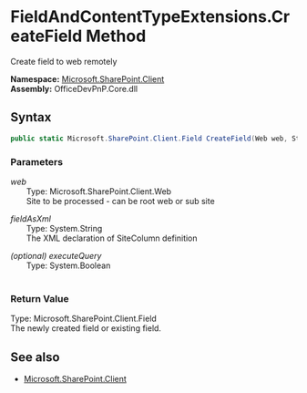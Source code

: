 # FieldAndContentTypeExtensions.CreateField Method  
Create field to web remotely  

**Namespace:** [Microsoft.SharePoint.Client](Microsoft.SharePoint.Client.md)  
**Assembly:** OfficeDevPnP.Core.dll  
## Syntax
```C#
public static Microsoft.SharePoint.Client.Field CreateField(Web web, String fieldAsXml, Boolean executeQuery)
```
### Parameters
*web*  
&emsp;&emsp;Type: Microsoft.SharePoint.Client.Web  
&emsp;&emsp;Site to be processed - can be root web or sub site  
  
*fieldAsXml*  
&emsp;&emsp;Type: System.String  
&emsp;&emsp;The XML declaration of SiteColumn definition  
  
*(optional) executeQuery*  
&emsp;&emsp;Type: System.Boolean  
&emsp;&emsp;  
  
### Return Value
Type: Microsoft.SharePoint.Client.Field  
The newly created field or existing field.

## See also
- [Microsoft.SharePoint.Client](Microsoft.SharePoint.Client.md)

